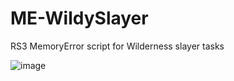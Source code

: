 # ME-WildySlayer
RS3 MemoryError script for Wilderness slayer tasks

![image](https://github.com/animoofps/ME-WildySlayer/assets/144723877/7ea90ac7-f0cc-4f27-93ef-e4926dd5a3b2)
